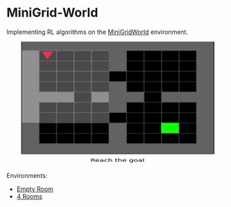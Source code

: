 # MiniGrid-World

Implementing RL algorithms on the [MiniGridWorld](https://github.com/maximecb/gym-minigrid) environment.

![demo](epi50.gif)

Environments:
- [Empty Room](EmptyRoom)
- [4 Rooms](FourRooms)